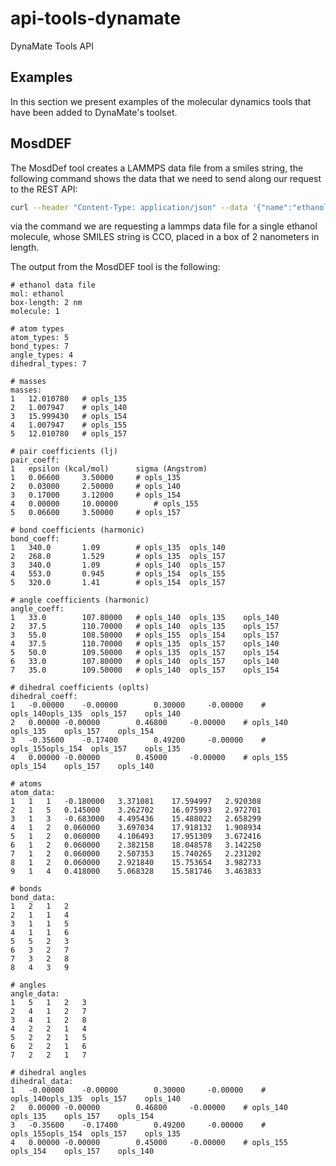 # api-tools-dynamate
DynaMate Tools API

## Examples

In this section we present examples of the molecular dynamics tools that have been added
to DynaMate's toolset.

## MosdDEF

The MosdDef tool creates a LAMMPS data file from a smiles string, the following command
shows the data that we need to send along our request to the REST API:

```sh
curl --header "Content-Type: application/json" --data '{"name":"ethanol","smiles":"CCO","length":"2","count":"1"}' --request POST http://localhost:8000/api/tool/mosdef
```

via the command we are requesting a lammps data file for a single ethanol molecule, whose
SMILES string is CCO, placed in a box of 2 nanometers in length.

The output from the MosdDEF tool is the following:

```lammps
# ethanol data file
mol: ethanol
box-length: 2 nm
molecule: 1

# atom types
atom_types: 5
bond_types: 7
angle_types: 4
dihedral_types: 7

# masses
masses:
1	12.010780	# opls_135
2	1.007947	# opls_140
3	15.999430	# opls_154
4	1.007947	# opls_155
5	12.010780	# opls_157

# pair coefficients (lj)
pair_coeff:
1	epsilon (kcal/mol)		sigma (Angstrom)
1	0.06600		3.50000		# opls_135
2	0.03000		2.50000		# opls_140
3	0.17000		3.12000		# opls_154
4	0.00000		10.00000		# opls_155
5	0.06600		3.50000		# opls_157

# bond coefficients (harmonic)
bond_coeff:
1	340.0		1.09		# opls_135	opls_140
2	268.0		1.529		# opls_135	opls_157
3	340.0		1.09		# opls_140	opls_157
4	553.0		0.945		# opls_154	opls_155
5	320.0		1.41		# opls_154	opls_157

# angle coefficients (harmonic)
angle_coeff:
1	33.0		107.80000	# opls_140	opls_135	opls_140
2	37.5		110.70000	# opls_140	opls_135	opls_157
3	55.0		108.50000	# opls_155	opls_154	opls_157
4	37.5		110.70000	# opls_135	opls_157	opls_140
5	50.0		109.50000	# opls_135	opls_157	opls_154
6	33.0		107.80000	# opls_140	opls_157	opls_140
7	35.0		109.50000	# opls_140	opls_157	opls_154

# dihedral coefficients (oplts)
dihedral_coeff:
1	-0.00000	-0.00000		0.30000		-0.00000	# opls_140opls_135	opls_157	opls_140
2	0.00000	-0.00000		0.46800		-0.00000	# opls_140	opls_135	opls_157	opls_154
3	-0.35600	-0.17400		0.49200		-0.00000	# opls_155opls_154	opls_157	opls_135
4	0.00000	-0.00000		0.45000		-0.00000	# opls_155	opls_154	opls_157	opls_140

# atoms
atom_data:
1	1	1	-0.180000	3.371081	17.594997	2.920308
2	1	5	0.145000	3.262702	16.075993	2.972701
3	1	3	-0.683000	4.495436	15.488022	2.658299
4	1	2	0.060000	3.697034	17.918132	1.908934
5	1	2	0.060000	4.106493	17.951309	3.672416
6	1	2	0.060000	2.382158	18.048578	3.142250
7	1	2	0.060000	2.507353	15.740265	2.231202
8	1	2	0.060000	2.921840	15.753654	3.982733
9	1	4	0.418000	5.068328	15.581746	3.463833

# bonds
bond_data:
1	2	1	2
2	1	1	4
3	1	1	5
4	1	1	6
5	5	2	3
6	3	2	7
7	3	2	8
8	4	3	9

# angles
angle_data:
1	5	1	2	3
2	4	1	2	7
3	4	1	2	8
4	2	2	1	4
5	2	2	1	5
6	2	2	1	6
7	2	2	1	7

# dihedral angles
dihedral_data:
1	-0.00000	-0.00000		0.30000		-0.00000	# opls_140opls_135	opls_157	opls_140
2	0.00000	-0.00000		0.46800		-0.00000	# opls_140	opls_135	opls_157	opls_154
3	-0.35600	-0.17400		0.49200		-0.00000	# opls_155opls_154	opls_157	opls_135
4	0.00000	-0.00000		0.45000		-0.00000	# opls_155	opls_154	opls_157	opls_140
```
